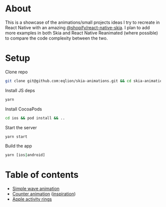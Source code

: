 # About

This is a showcase of the animations/small projects ideas I try to recreate in React Native with an amazing [@shopify/react-native-skia](https://github.com/Shopify/react-native-skia). I plan to add more examples in both Skia and React Native Reanimated (where possible) to compare the code complexity between the two.

# Setup

Clone repo

```bash
git clone git@github.com:eqlion/skia-animations.git && cd skia-animations
```

Install JS deps

```bash
yarn
```

Install CocoaPods

```bash
cd ios && pod install && ..
```

Start the server

```bash
yarn start
```

Build the app

```bash
yarn [ios|android]
```

# Table of contents

- [Simple wave animation](https://github.com/eqlion/skia-animations/tree/main/src/screens/Wave)
- [Counter animation](https://github.com/eqlion/skia-animations/tree/main/src/screens/Counter) ([inspiration](https://twitter.com/mironcatalin/status/1441127857745534981))
- [Apple activity rings](https://github.com/eqlion/skia-animations/tree/main/src/screens/AppleWatchRings)
